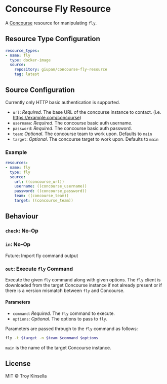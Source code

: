 Concourse Fly Resource
======================

A [Concourse](http://concourse.ci/) resource for manipulating `fly`.

## Resource Type Configuration

```yaml
resource_types:
- name: fly
  type: docker-image
  source:
    repository: giupan/concourse-fly-resource
    tag: latest
```

## Source Configuration

Currently only HTTP basic authentication is supported.

* `url`: _Required_. The base URL of the concourse instance to contact. (i.e. https://example.com/concourse)
* `username`: _Required_. The concourse basic auth username.
* `password`: _Required_. The concourse basic auth password.
* `team`: _Optional_. The concourse team to work upon. Defaults to `main`
* `target`: _Optional_. The concourse target to work upon. Defaults to `main`

### Example

```yaml
resources:
- name: fly
  type: fly
  source:
    url: ((concourse_url))
    username: ((concourse_username))
    password: ((concourse_password))
    team: ((concourse_team))
    target: ((concourse_team))
```

## Behaviour

### `check`: No-Op

### `in`: No-Op

Future: Import fly command output

### `out`: Execute `fly` Command

Execute the given `fly` command along with given options. The `fly` client is downloaded from the target 
Concourse instance if not already present or if there is a version mismatch between `fly` and Concourse.

#### Parameters

* `command`: _Required_. The `fly` command to execute.
* `options`: _Optional_. The options to pass to `fly`.

Parameters are passed through to the `fly` command as follows:
```sh
fly -t $target -n $team $command $options
```
`main` is the name of the target Concourse instance.

## License

MIT © Troy Kinsella
